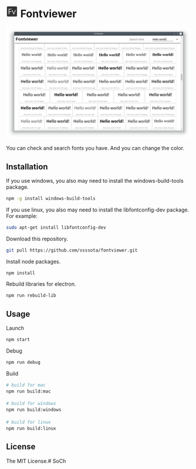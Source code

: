 # ![Fontviewer](./src/icon32.png) Fontviewer

![Screenshot](./Screenshot.png)

You can check and search fonts you have.
And you can change the color.

## Installation

If you use windows, you also may need to install the windows-build-tools package.
```sh
npm -g install windows-build-tools
```

If you use linux, you also may need to install the libfontconfig-dev package.
For example:
```sh
sudo apt-get install libfontconfig-dev
```

Download this repository.
```sh
git pull https://github.com/ssssota/fontviewer.git
```

Install node packages.
```sh
npm install
```

Rebuild libraries for electron.
```sh
npm run rebuild-lib
```

## Usage

Launch
```sh
npm start
```

Debug
```sh
npm run debug
```

Build
```sh
# build for mac
npm run build:mac

# build for windows
npm run build:windows

# build for linux
npm run build:linux
```

## License

The MIT License.# SoCh
